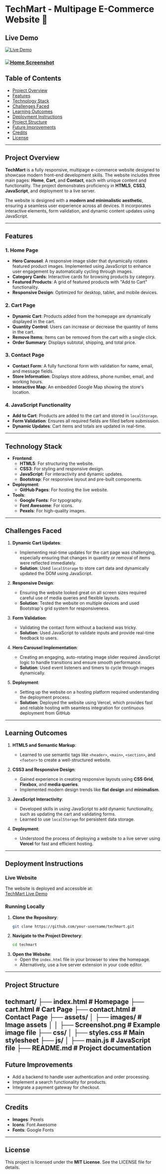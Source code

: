 # TechMart - Multipage E-Commerce Website 🛒

## Live Demo

[![Live Demo](https://img.shields.io/badge/Live-Demo-brightblue)](https://techmart-theta.vercel.app/)

### [![Home Screenshot](./assets/images/Screenshot%202025-01-30%20at%2003-07-01%20TechMart%20-%20Your%20Ultimate%20Electronics%20Store.png)](https://techmart-theta.vercel.app/)

## Table of Contents
- [Project Overview](#project-overview)
- [Features](#features)
- [Technology Stack](#technology-stack)
- [Challenges Faced](#challenges-faced)
- [Learning Outcomes](#learning-outcomes)
- [Deployment Instructions](#deployment-instructions)
- [Project Structure](#project-structure)
- [Future Improvements](#future-improvements)
- [Credits](#credits)
- [License](#license)

---

## Project Overview
**TechMart** is a fully responsive, multipage e-commerce website designed to showcase modern front-end development skills. The website includes three main pages: **Home**, **Cart**, and **Contact**, each with unique content and functionality. The project demonstrates proficiency in **HTML5**, **CSS3**, **JavaScript**, and deployment to a live server.

The website is designed with a **modern and minimalistic aesthetic**, ensuring a seamless user experience across all devices. It incorporates interactive elements, form validation, and dynamic content updates using JavaScript.

---

## Features

### 1. **Home Page**
- **Hero Carousel**: A responsive image slider that dynamically rotates featured product images. Implemented using JavaScript to enhance user engagement by automatically cycling through images.
- **Category Cards**: Interactive cards for browsing products by category.
- **Featured Products**: A grid of featured products with "Add to Cart" functionality.
- **Responsive Design**: Optimized for desktop, tablet, and mobile devices.

### 2. **Cart Page**
- **Dynamic Cart**: Products added from the homepage are dynamically displayed in the cart.
- **Quantity Control**: Users can increase or decrease the quantity of items in the cart.
- **Remove Items**: Items can be removed from the cart with a single click.
- **Order Summary**: Displays subtotal, shipping, and total price.

### 3. **Contact Page**
- **Contact Form**: A fully functional form with validation for name, email, and message fields.
- **Store Information**: Displays store address, phone number, email, and working hours.
- **Interactive Map**: An embedded Google Map showing the store's location.

### 4. **JavaScript Functionality**
- **Add to Cart**: Products are added to the cart and stored in `localStorage`.
- **Form Validation**: Ensures all required fields are filled before submission.
- **Dynamic Updates**: Cart items and totals are updated in real-time.

---

## Technology Stack
- **Frontend**:
  - **HTML5**: For structuring the website.
  - **CSS3**: For styling and responsive design.
  - **JavaScript**: For interactivity and dynamic updates.
  - **Bootstrap**: For responsive layout and pre-built components.
- **Deployment**:
  - **GitHub Pages**: For hosting the live website.
- **Tools**:
  - **Google Fonts**: For typography.
  - **Font Awesome**: For icons.
  - **Pexels**: For high-quality images.

---

## Challenges Faced

1. **Dynamic Cart Updates**:
   - Implementing real-time updates for the cart page was challenging, especially ensuring that changes in quantity or removal of items were reflected immediately.
   - **Solution**: Used `localStorage` to store cart data and dynamically updated the DOM using JavaScript.

2. **Responsive Design**:
   - Ensuring the website looked great on all screen sizes required careful use of media queries and flexible layouts.
   - **Solution**: Tested the website on multiple devices and used Bootstrap's grid system for responsiveness.

3. **Form Validation**:
   - Validating the contact form without a backend was tricky.
   - **Solution**: Used JavaScript to validate inputs and provide real-time feedback to users.

4. **Hero Carousel Implementation**:
   - Creating an engaging, auto-rotating image slider required JavaScript logic to handle transitions and ensure smooth performance.
   - **Solution**: Used event listeners and timers to cycle through images dynamically.

5. **Deployment**:
   - Setting up the website on a hosting platform required understanding the deployment process.
   - **Solution**: Deployed the website using Vercel, which provides fast and reliable hosting with seamless integration for continuous deployment from GitHub

---

## Learning Outcomes

1. **HTML5 and Semantic Markup**:
   - Learned to use semantic tags like `<header>`, `<main>`, `<section>`, and `<footer>` to create a well-structured website.

2. **CSS3 and Responsive Design**:
   - Gained experience in creating responsive layouts using **CSS Grid**, **Flexbox**, and **media queries**.
   - Implemented modern design trends like **flat design** and **minimalism**.

3. **JavaScript Interactivity**:
   - Developed skills in using JavaScript to add dynamic functionality, such as updating the cart and validating forms.
   - Learned to use `localStorage` for persistent data storage.

4. **Deployment**:
   - Understood the process of deploying a website to a live server using **Vercel** for fast and efficient hosting.

---

## Deployment Instructions

### Live Website
The website is deployed and accessible at:  
[TechMart Live Demo](https://techmart-theta.vercel.app/)

### Running Locally
1. **Clone the Repository**:
   ```bash
   git clone https://github.com/your-username/techmart.git
   ```
2. **Navigate to the Project Directory**:
   ```bash
   cd techmart
   ```
3. **Open the Website**:
   - Open the `index.html` file in your browser to view the homepage.
   - Alternatively, use a live server extension in your code editor.

---

## Project Structure

techmart/
├── index.html              # Homepage
├── cart.html               # Cart Page
├── contact.html            # Contact Page
├── assets/
│   ├── images/             # Image assets
│   │   ├── Screenshot.png  # Example image file
├── css/
│   ├── styles.css          # Main stylesheet
├── js/
│   ├── main.js             # JavaScript file
├── README.md               # Project documentation
---

## Future Improvements
- Add a backend to handle user authentication and order processing.
- Implement a search functionality for products.
- Integrate a payment gateway for checkout.

---

## Credits
- **Images**: Pexels
- **Icons**: Font Awesome
- **Fonts**: Google Fonts

---

## License
This project is licensed under the **MIT License**. See the LICENSE file for details.
